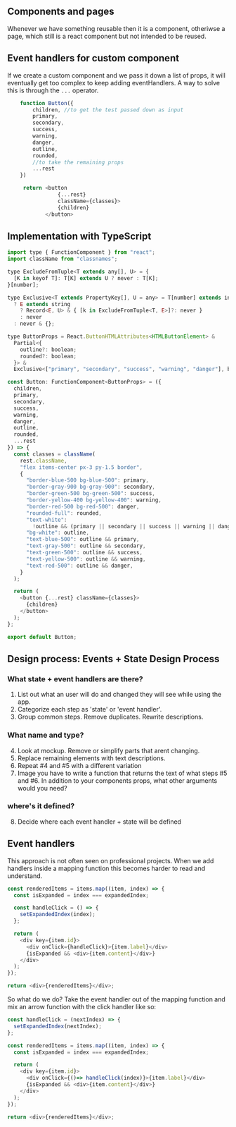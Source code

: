 ## Components and pages

Whenever we have something reusable then it is a component, otheriwse a page, which still is a react component but not intended to be reused.

## Event handlers for custom component

If we create a custom component and we pass it down a list of props, it will eventually get too complex to keep adding eventHandlers. A way to solve this is through the `...` operator.

```javascript
    function Button({
        children, //to get the test passed down as input
        primary,
        secondary,
        success,
        warning,
        danger,
        outline,
        rounded,
        //to take the remaining props
        ...rest
    })

     return <button
                {...rest}
                className={classes}>
                {children}
            </button>
```

## Implementation with TypeScript

```javascript
import type { FunctionComponent } from "react";
import className from "classnames";

type ExcludeFromTuple<T extends any[], U> = {
  [K in keyof T]: T[K] extends U ? never : T[K];
}[number];

type Exclusive<T extends PropertyKey[], U = any> = T[number] extends infer E
  ? E extends string
    ? Record<E, U> & { [k in ExcludeFromTuple<T, E>]?: never }
    : never
  : never & {};

type ButtonProps = React.ButtonHTMLAttributes<HTMLButtonElement> &
  Partial<{
    outline?: boolean;
    rounded?: boolean;
  }> &
  Exclusive<["primary", "secondary", "success", "warning", "danger"], boolean>;

const Button: FunctionComponent<ButtonProps> = ({
  children,
  primary,
  secondary,
  success,
  warning,
  danger,
  outline,
  rounded,
  ...rest
}) => {
  const classes = className(
    rest.className,
    "flex items-center px-3 py-1.5 border",
    {
      "border-blue-500 bg-blue-500": primary,
      "border-gray-900 bg-gray-900": secondary,
      "border-green-500 bg-green-500": success,
      "border-yellow-400 bg-yellow-400": warning,
      "border-red-500 bg-red-500": danger,
      "rounded-full": rounded,
      "text-white":
        !outline && (primary || secondary || success || warning || danger),
      "bg-white": outline,
      "text-blue-500": outline && primary,
      "text-gray-500": outline && secondary,
      "text-green-500": outline && success,
      "text-yellow-500": outline && warning,
      "text-red-500": outline && danger,
    }
  );

  return (
    <button {...rest} className={classes}>
      {children}
    </button>
  );
};

export default Button;
```

## Design process: Events + State Design Process

### What state + event handlers are there?

1. List out what an user will do and changed they will see while using the app.
2. Categorize each step as 'state' or 'event handler'.
3. Group common steps. Remove duplicates. Rewrite descriptions.

### What name and type?

4. Look at mockup. Remove or simplify parts that arent changing.
5. Replace remaining elements with text descriptions.
6. Repeat #4 and #5 with a different variation
7. Image you have to write a function that returns the text of what steps #5 and #6. In addition to your components props, what other arguments would you need?

### where's it defined?

8. Decide where each event handler + state will be defined

## Event handlers

This approach is not often seen on professional projects.
When we add handlers inside a mapping function this becomes harder to read
and understand.

```javascript
const renderedItems = items.map((item, index) => {
  const isExpanded = index === expandedIndex;

  const handleClick = () => {
    setExpandedIndex(index);
  };

  return (
    <div key={item.id}>
      <div onClick={handleClick}>{item.label}</div>
      {isExpanded && <div>{item.content}</div>}
    </div>
  );
});

return <div>{renderedItems}</div>;
```

So what do we do?
Take the event handler out of the mapping function and mix an arrow function
with the click handler like so:

```javascript
const handleClick = (nextIndex) => {
  setExpandedIndex(nextIndex);
};

const renderedItems = items.map((item, index) => {
  const isExpanded = index === expandedIndex;

  return (
    <div key={item.id}>
      <div onClick={()=> handleClick(index)}>{item.label}</div>
      {isExpanded && <div>{item.content}</div>}
    </div>
  );
});

return <div>{renderedItems}</div>;
```
